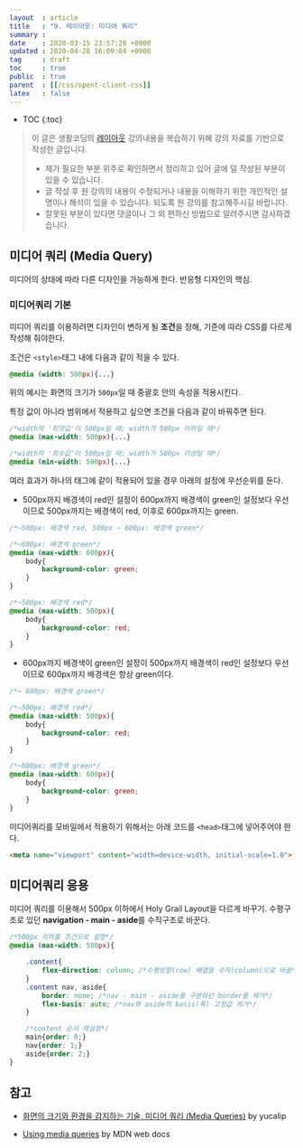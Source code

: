 ```yaml
---
layout  : article
title   : "9. 레이아웃: 미디어 쿼리"
summary : 
date    : 2020-03-15 23:57:20 +0900
updated : 2020-04-28 16:09:04 +0900
tag     : draft
toc     : true
public  : true
parent  : [[/css/opent-client-css]]
latex   : false
---
```

* TOC
{:toc}

> 이 글은 생활코딩의 [레이아웃](https://opentutorials.org/course/2418/13402) 강의내용을 복습하기 위해 강의 자료를 기반으로 작성한 글입니다.
>
> * 제가 필요한 부분 위주로 확인하면서 정리하고 있어 글에 덜 작성된 부분이 있을 수 있습니다.
> * 글 작성 후 원 강의의 내용이 수정되거나 내용을 이해하기 위한 개인적인 설명이나 해석이 있을 수 있습니다. 되도록 원 강의를 참고해주시길 바랍니다.
> * 잘못된 부분이 있다면 댓글이나 그 외 편하신 방법으로 알려주시면 감사하겠습니다.

## 미디어 쿼리 (Media Query)

미디어의 상태에 따라 다른 디자인을 가능하게 한다. 반응형 디자인의 핵심.

### 미디어쿼리 기본

미디어 쿼리를 이용하려면 디자인이 변하게 될 **조건**을 정해, 기준에 따라 CSS를 다르게 작성해 줘야한다.

조건은 `<style>`태그 내에 다음과 같이 적을 수 있다.

```css
@media (width: 500px){...}
```

위의 예시는 화면의 크기가 `500px`일 때 중괄호 안의 속성을 적용시킨다.

특정 값이 아니라 범위에서 적용하고 싶으면 조건을 다음과 같이 바꿔주면 된다.

```css
/*width의 '최댓값'이 500px일 때; width가 500px 이하일 때*/
@media (max-width: 500px){...}

/*width의 '최솟값'이 500px일 때; width가 500px 이상일 때*/
@media (min-width: 500px){...}
```

여러 효과가 하나의 태그에 같이 적용되어 있을 경우 아래의 설정에 우선순위를 둔다.

* 500px까지 배경색이 red인 설정이 600px까지 배경색이 green인 설정보다 우선이므로 500px까지는 배경색이 red, 이후로 600px까지는 green.

```css
/*~500px: 배경색 red, 500px ~ 600px: 배경색 green*/

/*~600px: 배경색 green*/
@media (max-width: 600px){
    body{
        background-color: green;
    }
}

/*~500px: 배경색 red*/
@media (max-width: 500px){
    body{
        background-color: red;
    }
}
```

* 600px까지 배경색이 green인 설정이 500px까지 배경색이 red인 설정보다 우선이므로 600px까지 배경색은 항상 green이다.

```css
/*~ 600px: 배경색 green*/

/*~500px: 배경색 red*/
@media (max-width: 500px){
    body{
        background-color: red;
    }
}

/*~600px: 배경색 green*/
@media (max-width: 600px){
    body{
        background-color: green;
    }
}
```

미디어쿼리를 모바일에서 적용하기 위해서는 아래 코드를 `<head>`태그에 넣어주어야 한다.

```html
<meta name="viewport" content="width=device-width, initial-scale=1.0">
```

## 미디어쿼리 응용

미디어 쿼리를 이용해서 500px 이하에서 Holy Grail Layout을 다르게 바꾸기. 수평구조로 있던 **navigation - main - aside**를 수직구조로 바꾼다.

```css
/*500px 이하를 조건으로 설정*/
@media (max-width: 500px){

    .content{
        flex-direction: column; /*수평방향(row) 배열을 수직(column)으로 바꿈*/
    }
    .content nav, aside{
        border: none; /*nav - main - aside를 구분하던 border를 제거*/
        flex-basis: auto; /*nav와 aside의 basis(폭) 고정값 제거*/
    }

    /*content 순서 재설정*/
    main{order: 0;}
    nav{order: 1;}
    aside{order: 2;}
}
```

## 참고

* [화면의 크기와 환경을 감지하는 기술, 미디어 쿼리 (Media Queries)](https://ccuram.tistory.com/30) by yucalip

* [Using media queries](https://developer.mozilla.org/en-US/docs/Web/CSS/Media_Queries/Using_media_queries) by MDN web docs
